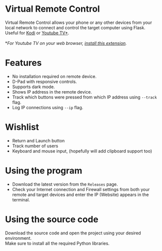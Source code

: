 # Virtual Remote Control
Virtual Remote Control allows your phone or any other devices from your local network to connect and control the target computer using Flask.\
Useful for [Kodi](https://kodi.tv/) or [Youtube TV*](https://www.youtube.com/tv).\
\
**For Youtube TV on your web browser, [install this extension](https://chrome.google.com/webstore/detail/youtube-for-tv-4k/pdpkefmdjkgijhnhjkblpielhiikadbb).*

# Features  
- No installation required on remote device.
- D-Pad with responsive controls.
- Supports dark mode.
- Shows IP address in the remote device.
- Track which buttons were pressed from which IP address using ``--track`` flag.
- Log IP connections using ``--ip`` flag.


# Wishlist
- Return and Launch button
- Track number of users
- Keyboard and mouse input, (hopefully will add clipboard support too)

# Using the program
- Download the latest version from the ``Releases`` page. 
- Check your Internet connection and Firewall settings from both your remote and target devices and enter the IP (Website) appears in the terminal.

# Using the source code  
Download the source code and open the project using your desired environment.\
Make sure to install all the required Python libraries.

